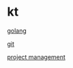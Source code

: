# kt

[golang](wiki/golang/README.md)

[git](wiki/git/README.md)

[project management](wiki/project-Management/README.md)

